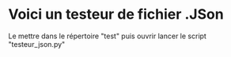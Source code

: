 # Voici un testeur de fichier .JSon

Le mettre dans le répertoire "test" puis ouvrir lancer le script "testeur_json.py"